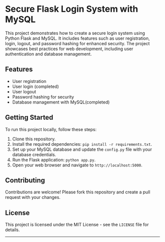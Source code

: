 # Secure Flask Login System with MySQL

This project demonstrates how to create a secure login system using Python Flask and MySQL. It includes features such as user registration, login, logout, and password hashing for enhanced security. The project showcases best practices for web development, including user authentication and database management.

## Features

- User registration
- User login (completed)
- User logout
- Password hashing for security
- Database management with MySQL(completed)

## Getting Started

To run this project locally, follow these steps:

1. Clone this repository.
2. Install the required dependencies: `pip install -r requirements.txt`.
3. Set up your MySQL database and update the `config.py` file with your database credentials.
4. Run the Flask application: `python app.py`.
5. Open your web browser and navigate to `http://localhost:5000`.

## Contributing

Contributions are welcome! Please fork this repository and create a pull request with your changes.

## License

This project is licensed under the MIT License - see the `LICENSE` file for details.

---
